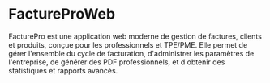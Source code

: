 # FactureProWeb
FacturePro est une application web moderne de gestion de factures, clients et produits, conçue pour les professionnels et TPE/PME. Elle permet de gérer l'ensemble du cycle de facturation, d'administrer les paramètres de l'entreprise, de générer des PDF professionnels, et d'obtenir des statistiques et rapports avancés.
